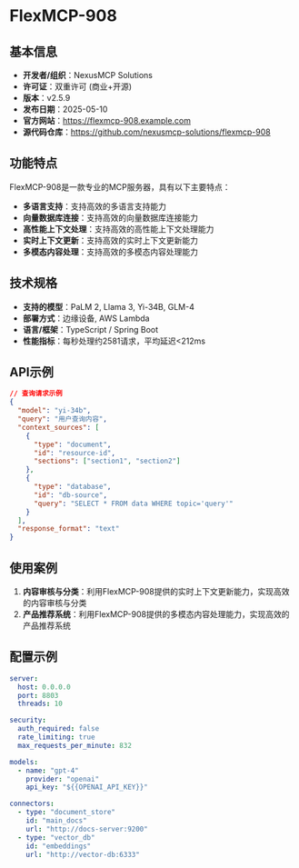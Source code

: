 # FlexMCP-908

## 基本信息

- **开发者/组织**：NexusMCP Solutions
- **许可证**：双重许可 (商业+开源)
- **版本**：v2.5.9
- **发布日期**：2025-05-10
- **官方网站**：https://flexmcp-908.example.com
- **源代码仓库**：https://github.com/nexusmcp-solutions/flexmcp-908

## 功能特点

FlexMCP-908是一款专业的MCP服务器，具有以下主要特点：

- **多语言支持**：支持高效的多语言支持能力
- **向量数据库连接**：支持高效的向量数据库连接能力
- **高性能上下文处理**：支持高效的高性能上下文处理能力
- **实时上下文更新**：支持高效的实时上下文更新能力
- **多模态内容处理**：支持高效的多模态内容处理能力


## 技术规格

- **支持的模型**：PaLM 2, Llama 3, Yi-34B, GLM-4
- **部署方式**：边缘设备, AWS Lambda
- **语言/框架**：TypeScript / Spring Boot
- **性能指标**：每秒处理约2581请求，平均延迟<212ms

## API示例

```json
// 查询请求示例
{
  "model": "yi-34b",
  "query": "用户查询内容",
  "context_sources": [
    {
      "type": "document",
      "id": "resource-id",
      "sections": ["section1", "section2"]
    },
    {
      "type": "database",
      "id": "db-source",
      "query": "SELECT * FROM data WHERE topic='query'"
    }
  ],
  "response_format": "text"
}
```

## 使用案例

1. **内容审核与分类**：利用FlexMCP-908提供的实时上下文更新能力，实现高效的内容审核与分类
2. **产品推荐系统**：利用FlexMCP-908提供的多模态内容处理能力，实现高效的产品推荐系统


## 配置示例

```yaml
server:
  host: 0.0.0.0
  port: 8803
  threads: 10

security:
  auth_required: false
  rate_limiting: true
  max_requests_per_minute: 832

models:
  - name: "gpt-4"
    provider: "openai"
    api_key: "${{OPENAI_API_KEY}}"

connectors:
  - type: "document_store"
    id: "main_docs"
    url: "http://docs-server:9200"
  - type: "vector_db"
    id: "embeddings"
    url: "http://vector-db:6333"
```